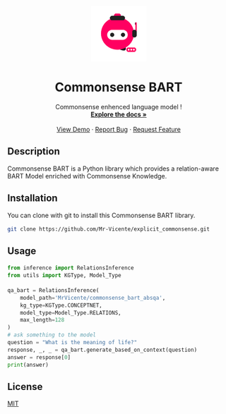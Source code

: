 <!-- PROJECT SHIELDS -->


<!-- PROJECT LOGO -->
<br />
<p align="center">
  <a href="https://github.com/Mr-Vicente/NS-BART">
    <img src="repo_images/c_bart.png" alt="Logo" width="125" height="125">
  </a>

  <h1 align="center">Commonsense BART</h1>

  <p align="center">
    Commonsense enhenced language model !
    <br />
    <a href="https://github.com/Mr-Vicente/explicit_commonsense"><strong>Explore the docs »</strong></a>
    <br />
    <br />
    <a href="https://huggingface.co/spaces/MrVicente/RA-BART">View Demo</a>
    ·
    <a href="https://github.com/Mr-Vicente/explicit_commonsense/issues">Report Bug</a>
    ·
    <a href="https://github.com/Mr-Vicente/explicit_commonsense/issues">Request Feature</a>
  </p>
</p>

## Description

Commonsense BART is a Python library which provides a relation-aware BART Model enriched with Commonsense Knowledge.

## Installation

You can clone with git to install this Commonsense BART library.
```bash
git clone https://github.com/Mr-Vicente/explicit_commonsense.git
```

## Usage

```python
from inference import RelationsInference
from utils import KGType, Model_Type

qa_bart = RelationsInference(
    model_path='MrVicente/commonsense_bart_absqa',
    kg_type=KGType.CONCEPTNET,
    model_type=Model_Type.RELATIONS,
    max_length=128
)
# ask something to the model
question = "What is the meaning of life?"
response, _, _ = qa_bart.generate_based_on_context(question)
answer = response[0]
print(answer)
```

## License
[MIT](https://choosealicense.com/licenses/mit/)